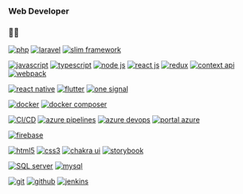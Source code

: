 ### Web Developer 

### 👨‍💻 
[![php](https://img.shields.io/badge/-php-white?style=flat&logo=php&link=https://github.com/karoldiasb)](https://github.com/karoldiasb) 
[![laravel](https://img.shields.io/badge/-laravel-white?style=flat&logo=laravel&link=https://github.com/karoldiasb)](https://github.com/karoldiasb) 
[![slim framework](https://img.shields.io/badge/-slim-green?style=flat&link=https://github.com/karoldiasb)](https://github.com/karoldiasb) 

[![javascript](https://img.shields.io/badge/-javascript-white?style=flat&logo=javascript&link=https://github.com/karoldiasb)](https://github.com/karoldiasb)
[![typescript](https://img.shields.io/badge/-typescript-white?style=flat&logo=typescript&link=https://github.com/karoldiasb)](https://github.com/karoldiasb) 
[![node js](https://img.shields.io/badge/-nodejs-green?style=flat&logo=nodedotjs&logoColor=white&link=https://github.com/karoldiasb)](https://github.com/karoldiasb)
[![react js](https://img.shields.io/badge/-reactjs-white?style=flat&logo=react&link=https://github.com/karoldiasb)](https://github.com/karoldiasb)
[![redux](https://img.shields.io/badge/-redux-purple?style=flat&logo=redux&link=https://github.com/karoldiasb)](https://github.com/karoldiasb)
[![context api](https://img.shields.io/badge/-contextapi-white?style=flat&logo=react&link=https://github.com/karoldiasb)](https://github.com/karoldiasb)
[![webpack](https://img.shields.io/badge/-webpack-white?style=flat&logo=webpack&link=https://github.com/karoldiasb)](https://github.com/karoldiasb)

[![react native](https://img.shields.io/badge/-reactnative-white?style=flat&logo=react&link=https://github.com/karoldiasb)](https://github.com/karoldiasb)
[![flutter](https://img.shields.io/badge/-flutter-blue?style=flat&logo=flutter&link=https://github.com/karoldiasb)](https://github.com/karoldiasb)
[![one signal](https://img.shields.io/badge/-onesignal-orange?style=flat&logo=onesignal&logo=react&link=https://github.com/karoldiasb)](https://github.com/karoldiasb)

[![docker](https://img.shields.io/badge/-docker-white?style=flat&logo=docker&link=https://github.com/karoldiasb)](https://github.com/karoldiasb)
[![docker composer](https://img.shields.io/badge/-dockercompose-white?style=flat&logo=docker&link=https://github.com/karoldiasb)](https://github.com/karoldiasb)

[![CI/CD](https://img.shields.io/badge/-CICD-white?style=flat&link=https://github.com/karoldiasb)](https://github.com/karoldiasb)
[![azure pipelines](https://img.shields.io/badge/-azurepipelines-blue?style=flat&logo=azure-pipelines&link=https://github.com/karoldiasb)](https://github.com/karoldiasb)
[![azure devops](https://img.shields.io/badge/-azuredevops-blue?style=flat&logo=azuredevops&link=https://github.com/karoldiasb)](https://github.com/karoldiasb)
[![portal azure](https://img.shields.io/badge/-portalazure-blue?style=flat&logo=azureportal&logo=azuredevops&link=https://github.com/karoldiasb)](https://github.com/karoldiasb)

[![firebase](https://img.shields.io/badge/-firebase-white?style=flat&logo=firebase&logo=firebase&link=https://github.com/karoldiasb)](https://github.com/karoldiasb)

[![html5](https://img.shields.io/badge/-html5-E34F26?style=flat&logo=html5&logoColor=white&link=https://github.com/karoldiasb)](https://github.com/karoldiasb) 
[![css3](https://img.shields.io/badge/-css3-1572B6?style=flat&logo=css3&link=https://github.com/karoldiasb)](https://github.com/karoldiasb) 
[![chakra ui](https://img.shields.io/badge/-chakraui-white?style=flat&logo=chakraui&logo=html5&logoColor=white&link=https://github.com/karoldiasb)](https://github.com/karoldiasb) 
[![storybook](https://img.shields.io/badge/-storybook-white?style=flat&logo=storybook&link=https://github.com/karoldiasb)](https://github.com/karoldiasb) 

[![SQL server](https://img.shields.io/badge/-SQLserver-1572B6?style=flat&logo=microsoft-sql-server&link=https://github.com/karoldiasb)](https://github.com/karoldiasb) 
[![mysql](https://img.shields.io/badge/-mysql-white?style=flat&logo=mysql&link=https://github.com/karoldiasb)](https://github.com/karoldiasb) 

[![git](https://img.shields.io/badge/-git-black?style=flat&logo=git&link=https://github.com/karoldiasb)](https://github.com/karoldiasb)
[![github](https://img.shields.io/badge/-github-181717?style=flat&logo=github&link=https://github.com/karoldiasb)](https://github.com/karoldiasb)
[![jenkins](https://img.shields.io/badge/-jenkins-white?style=flat&logo=jenkins&link=https://github.com/karoldiasb)](https://github.com/karoldiasb)

<!--
**karoldiasb/karoldiasb** is a ✨ _special_ ✨ repository because its `README.md` (this file) appears on your GitHub profile.

Here are some ideas to get you started:

- 🔭 I’m currently working on ...
- 🌱 I’m currently learning ...
- 👯 I’m looking to collaborate on ...
- 🤔 I’m looking for help with ...
- 💬 Ask me about ...
- 📫 How to reach me: ...
- 😄 Pronouns: ...
- ⚡ Fun fact: ...
-->
